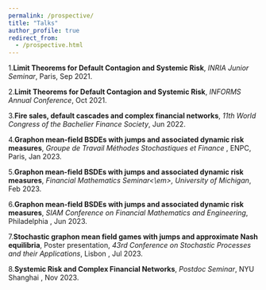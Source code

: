 ```yaml
---
permalink: /prospective/
title: "Talks"
author_profile: true
redirect_from:
  - /prospective.html
---
```




  1.**Limit Theorems for Default Contagion and Systemic Risk**, <em> INRIA Junior Seminar</em>, Paris, Sep 2021.
   
  2.**Limit Theorems for Default Contagion and Systemic Risk**, <em> INFORMS Annual Conference</em>, Oct 2021.
  
  3.**Fire sales, default cascades and complex financial networks**, <em>11th World Congress of the Bachelier Finance Society</em>, Jun 2022.
     
  4.**Graphon mean-field BSDEs with jumps and associated dynamic risk measures**, <em> Groupe de Travail Méthodes Stochastiques et Finance </em>, ENPC, Paris,  Jan 2023.
    
  5.**Graphon mean-field BSDEs with jumps and associated dynamic risk measures**, <em>Financial Mathematics Seminar<\em>, University of Michigan</em>, Feb 2023.
    
  6.**Graphon mean-field BSDEs with jumps and associated dynamic risk measures**, <em> SIAM Conference on Financial Mathematics and Engineering</em>, Philadelphia , Jun 2023.
  
  7.**Stochastic graphon mean field games with jumps and approximate Nash equilibria**, Poster presentation, <em>43rd Conference on Stochastic Processes and their Applications</em>, Lisbon , Jul 2023.
  
  8.**Systemic Risk and Complex Financial Networks**, <em>Postdoc Seminar</em>, NYU Shanghai , Nov 2023.




